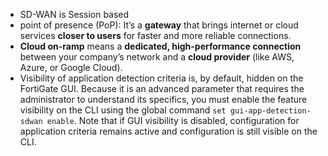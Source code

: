 + SD-WAN is Session based
+ point of presence (PoP): It’s a **gateway** that brings internet or cloud services **closer to users** for faster and more reliable connections.
+ **Cloud on-ramp** means a **dedicated, high-performance connection** between your company’s network and a **cloud provider** (like AWS, Azure, or Google Cloud).
+ Visibility of application detection criteria is, by default, hidden on the FortiGate GUI. Because it is an advanced parameter that requires the administrator to understand its specifics, you must enable the feature visibility on the CLI using the global command `set gui-app-detection-sdwan enable`. Note that if GUI visibility is disabled, configuration for application criteria remains active and configuration is still visible on the CLI.